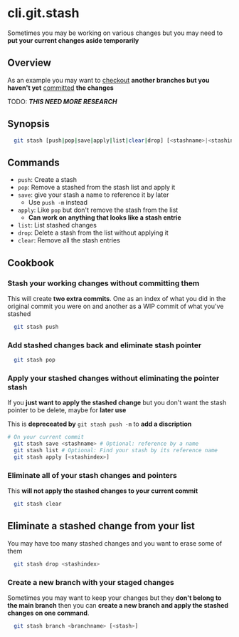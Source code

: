 # cli.git.stash

Sometimes you may be working on various changes but you may need to **put your
current changes aside temporarily**

## Overview

As an example you may want to [checkout](./it3j.md) **another branches but you
haven't yet** [committed](./nr07.md) **the changes**

TODO: **_THIS NEED MORE RESEARCH_**

## Synopsis

```sh
  git stash [push|pop|save|apply|list|clear|drop] [<stashname>|<stashindex>]
```

## Commands

- `push`: Create a stash
- `pop`: Remove a stashed from the stash list and apply it
- `save`: give your stash a name to reference it by later
  - Use `push -m` instead
- `apply`: Like `pop` but don't remove the stash from the list
  - **Can work on anything that looks like a stash entrie**
- `list`: List stashed changes
- `drop`: Delete a stash from the list without applying it
- `clear`: Remove all the stash entries

## Cookbook

### Stash your working changes without committing them

This will create **two extra commits**. One as an index of what you did in the
original commit you were on and another as a WIP commit of what you've stashed

```sh
  git stash push
```

### Add stashed changes back and eliminate stash pointer

```sh
  git stash pop
```

### Apply your stashed changes without eliminating the pointer stash

If you **just want to apply the stashed change** but you don't want the stash
pointer to be delete, maybe for **later use**

This is **depreceated by** `git stash push -m` to **add a discription**

```sh
# On your current commit
  git stash save <stashname> # Optional: reference by a name
  git stash list # Optional: Find your stash by its reference name
  git stash apply [<stashindex>]
```

### Eliminate all of your stash changes and pointers

This **will not apply the stashed changes to your current commit**

```sh
  git stash clear
```

## Eliminate a stashed change from your list

You may have too many stashed changes and you want to erase some of them

```sh
  git stash drop <stashindex>
```

### Create a new branch with your staged changes

Sometimes you may want to keep your changes but they **don't belong to the main
branch** then you can **create a new branch and apply the stashed changes on one
command**.

```sh
  git stash branch <branchname> [<stash>]
```
